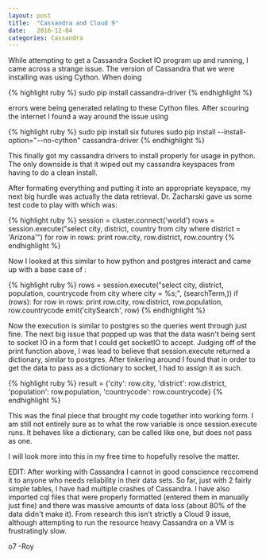```yaml
---
layout: post
title:  "Cassandra and Cloud 9"
date:   2016-12-04
categories: Cassandra
---
```

While attempting to get a Cassandra Socket IO program up and running, I came
across a strange issue.
The version of Cassandra that we were installing was using Cython. When doing

{% highlight ruby %}
sudo pip install cassandra-driver
{% endhighlight %}

errors were being generated relating to these Cython files. After scouring the 
internet I found a way around the issue using

{% highlight ruby %}
sudo pip install six futures
sudo pip install --install-option="--no-cython" cassandra-driver
{% endhighlight %}

This finally got my cassandra drivers to install properly for usage in python.
The only downside is that it wiped out my cassandra keyspaces from having to do
a clean install. 

After formating everything and putting it into an appropriate keyspace, my next
big hurdle was actually the data retrieval. Dr. Zacharski gave us some test code
to play with which was:

{% highlight ruby %}
session = cluster.connect('world')
rows = session.execute("select city, district, country from city where district = 'Arizona'")
for row in rows:
    print row.city, row.district, row.country
{% endhighlight %}

Now I looked at this similar to how python and postgres interact and came up with a 
base case of : 

{% highlight ruby %}
rows = session.execute("select city, district, population, countrycode from city where city = %s;", (searchTerm,))
        if (rows):
            for row in rows:
                print row.city, row.district, row.population, row.countrycode
                emit('citySearch', row)
{% endhighlight %}

Now the execution is similar to postgres so the queries went through just fine.
The next big issue that popped up was that the data wasn't being sent to socket IO
in a form that I could get socketIO to accept. Judging off of the print function
above, I was lead to believe that session.execute returned a dictionary, similar to 
postgres. After tinkering around I found that in order to get the data to pass as
a dictionary to socket, I had to assign it as such.

{% highlight ruby %}
result = {'city': row.city, 'district': row.district, 'population': row.population, 'countrycode': row.countrycode}
{% endhighlight %}

This was the final piece that brought my code together into working form. I am
still not entirely sure as to what the row variable is once session.execute runs.
It behaves like a dictionary, can be called like one, but does not pass as one.

I will look more into this in my free time to hopefully resolve the matter.

EDIT: After working with Cassandra I cannot in good conscience reccomend it to
anyone who needs reliability in their data sets. So far, just with 2 fairly simple
tables, I have had multiple crashes of Cassandra. I have also imported cql files
that were properly formatted (entered them in manually just fine) and there was
massive amounts of data loss (about 80% of the data didn't make it). From research
this isn't strictly a Cloud 9 issue, although attempting to run the resource heavy
Cassandra on a VM is frustratingly slow.

o7
-Roy